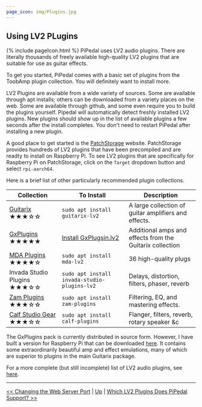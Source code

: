 ```yaml
---
page_icon: img/Plugins.jpg
---
```

## Using LV2 PLugins

{% include pageIcon.html %}
PiPedal uses LV2 audio plugins. There are literally thousands of freely available high-quality LV2 plugins that are suitable for use as guitar effects.

To get you started, PiPedal comes with a basic set of plugins from the ToobAmp plugin collection. You will definitely want to install more.

LV2 Plugins are available from a wide variety of sources. Some are available through apt installs; others can be downloaded from a variety places on the web. Some are available through github, and some even require you to build the plugins yourself. Pipedal will automatically detect freshly installed LV2 plugins. New plugins should show up in the list of available plugins a few seconds after the install completes. You don't need to restart PiPedal after installing a new plugin.

A good place to get started is the [PatchStorage](https://patchstorage.com/platform/lv2-plugins/) website. PatchStorage provides hundreds of LV2 plugins that have been precompiled and are readty to install on Raspberry Pi. To see LV2 plugins that are specifically for Raspberry Pi on PatchStorage, click on the `Target` dropdown button and select `rpi-aarch64`. 

Here is a brief list of other particularly recommended plugin collections.

| Collection                      | To Install                            | Description      |
|---------------------------------|---------------------------------------|------------------|
|[Guitarix](https://guitarix.org) ★★★☆☆ | `sudo apt install guitarix-lv2`         | A large collection of guitar amplifiers and effects. |
| [GxPlugins](https://github.com/brummer10/GxPlugins.lv2) ★★★★★   | [Install GxPlugsin.lv2](GxPlugins.md) | Additional amps and effects from the Guitarix collection |
| [MDA Plugins](http://drobilla.net/software/mda-lv2.html) ★★★★☆ | `sudo apt install mda-lv2` | 36 high-quality plugs |
| Invada Studio Plugins ★★★☆☆         | `sudo apt install invada-studio-plugins-lv2` | Delays, distortion, filters, phaser, reverb |
|[Zam Plugins](https://zamaudio.com) ★★★☆☆ | `sudo apt install zam-plugins`   | Filtering, EQ, and mastering effects. |
| [Calf Studio Gear](https:://calf-studio-gear.org) ★★★☆☆ | `sudo apt install calf-plugins` | Flanger, filters, reverb, rotary speaker &c |

The GxPlugins pack is currently distributed in source form. However, I have built a version for Raspberry Pi that can be downloaded [here](GxPlugins.md). It contains some extraordinarily beautiful amp and effect emulations, many of which are superior to plugins in the main Guitarix package.

For a more complete (but still incomplete) list of LV2 audio plugins, see [here](https://lv2plug.in/pages/projects.html).


--------
[<< Changing the Web Server Port](ChangingTheWebServerPort.md)  | [Up](Documentation.md) | [Which LV2 Plugins Does PiPedal Support? >>](WhichLv2PluginsAreSupported.md)
